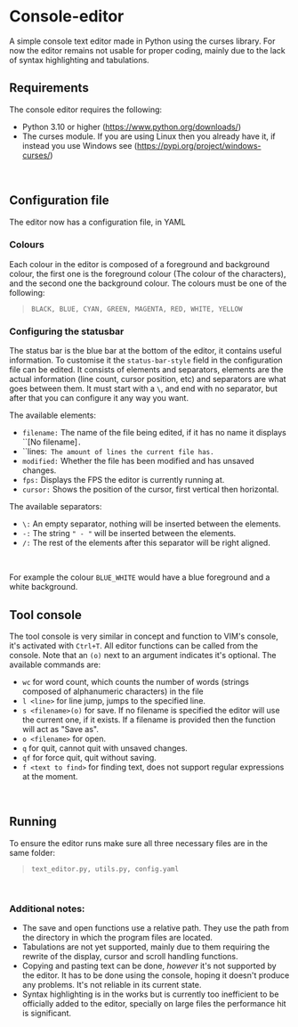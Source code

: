 
# Console-editor
A simple console text editor made in Python using the curses library. For now the editor remains not usable for proper coding, mainly due to the lack of syntax highlighting and tabulations.

## Requirements
The console editor requires the following:
- Python 3.10 or higher (https://www.python.org/downloads/)
- The curses module. If you are using Linux then you already have it, if instead you use Windows see (https://pypi.org/project/windows-curses/)

<br/>

## Configuration file
The editor now has a configuration file, in YAML
### Colours
Each colour in the editor is composed of a foreground and background colour, the first one is the foreground colour (The colour of the characters), and the second one the background colour. The colours must be one of the following:
> ``BLACK, BLUE, CYAN, GREEN, MAGENTA, RED, WHITE, YELLOW``

### Configuring the statusbar
The status bar is the blue bar at the bottom of the editor, it contains useful information. To customise it the ``status-bar-style`` field in the configuration file can be edited. It consists of elements and separators, elements are the actual information (line count, cursor position, etc) and separators are what goes between them.  It must start with a ``\``, and end with no separator, but after that you can configure it any way you want.

The available elements:
* ``filename:`` The name of the file being edited, if it has no name it displays ``[No filename]`.`
* ``lines:` The amount of lines the current file has.`
* ``modified:`` Whether the file has been modified and has unsaved changes.
* ``fps:`` Displays the FPS the editor is currently running at.
* ``cursor:`` Shows the position of the cursor, first vertical then horizontal.

The available separators:
* ``\:`` An empty separator, nothing will be inserted between the elements.
* ``-:`` The string ``" - "`` will be inserted between the elements.
* ``/:`` The rest of the elements after this separator will be right aligned.

<br/>

For example the colour ``BLUE_WHITE`` would have a blue foreground and a white background.
 
## Tool console
The tool console is very similar in concept and function to VIM's console, it's activated with ``Ctrl+T``. All editor functions can be called from the console. Note that an ``(o)`` next to an argument indicates it's optional. The available commands are:
* ``wc`` for word count, which counts the number of words (strings composed of alphanumeric characters) in the file
* ``l <line>`` for line jump, jumps to the specified line.
* ``s <filename>(o)`` for save. If no filename is specified the editor will use the current one, if it exists. If a filename is provided then the function will act as "Save as".
* ``o <filename>`` for open.
* ``q`` for quit, cannot quit with unsaved changes.
* ``qf`` for force quit, quit without saving.
* ``f <text to find>`` for finding text, does not support regular expressions at the moment.

<br/>

## Running
To ensure the editor runs make sure all three necessary files are in the same folder:
> ``text_editor.py, utils.py, config.yaml``

<br/>

### Additional notes:
* The save and open functions use a relative path. They use the path from the directory in which the program files are located.
* Tabulations are not yet supported, mainly due to them requiring the rewrite of the display, cursor and scroll handling functions.
* Copying and pasting text can be done, _however_ it's not supported by the editor. It has to be done using the console, hoping it doesn't produce any problems. It's not reliable in its current state.
* Syntax highlighting is in the works but is currently too inefficient to be officially added to the editor, specially on large files the performance hit is significant.